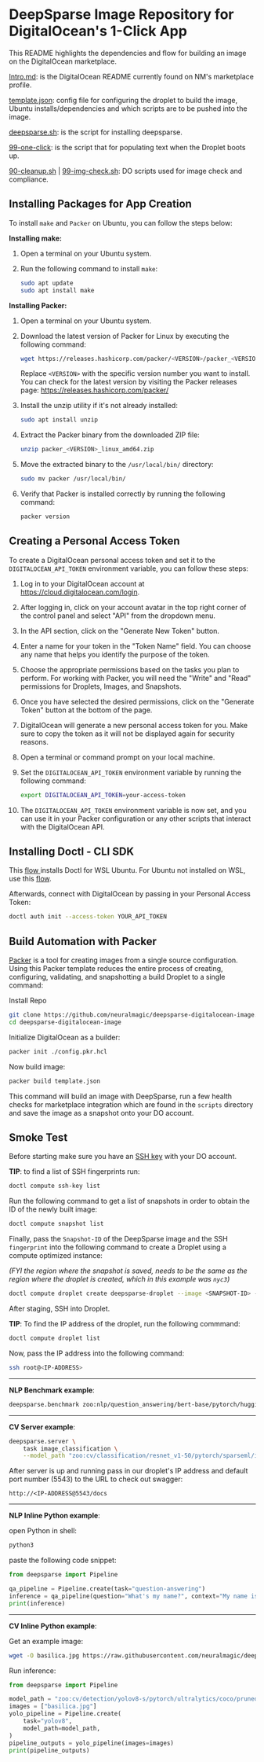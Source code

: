 # DeepSparse Image Repository for DigitalOcean's 1-Click App

This README highlights the dependencies and flow for building an image on the DigitalOcean marketplace.

[Intro.md](https://github.com/neuralmagic/deepsparse-digitalocean-image/blob/main/Intro.md): is the DigitalOcean README currently found on NM's marketplace profile.

[template.json](https://github.com/neuralmagic/deepsparse-digitalocean-image/blob/main/template.json): config file for configuring the droplet to build the image, Ubuntu installs/dependencies and which scripts are to be pushed into the image.

[deepsparse.sh](https://github.com/neuralmagic/deepsparse-digitalocean-image/blob/main/scripts/deepsparse.sh): is the script for installing deepsparse.

[99-one-click](https://github.com/neuralmagic/deepsparse-digitalocean-image/blob/main/files/etc/update-motd.d/99-one-click): is the script that for populating text when the Droplet boots up.

[90-cleanup.sh](https://github.com/neuralmagic/deepsparse-digitalocean-image/blob/main/scripts/90-cleanup.sh) | [99-img-check.sh](https://github.com/neuralmagic/deepsparse-digitalocean-image/blob/main/scripts/99-img-check.sh): DO scripts used for image check and compliance.

## Installing Packages for App Creation

To install `make` and `Packer` on Ubuntu, you can follow the steps below:

**Installing make:**

1. Open a terminal on your Ubuntu system.

2. Run the following command to install `make`:
   ```bash
   sudo apt update
   sudo apt install make
   ```

**Installing Packer:**

1. Open a terminal on your Ubuntu system.

2. Download the latest version of Packer for Linux by executing the following command:
   ```bash
   wget https://releases.hashicorp.com/packer/<VERSION>/packer_<VERSION>_linux_amd64.zip
   ```

   Replace `<VERSION>` with the specific version number you want to install. You can check for the latest version by visiting the Packer releases page: https://releases.hashicorp.com/packer/

3. Install the unzip utility if it's not already installed:
   ```bash
   sudo apt install unzip
   ```

4. Extract the Packer binary from the downloaded ZIP file:
   ```bash
   unzip packer_<VERSION>_linux_amd64.zip
   ```

5. Move the extracted binary to the `/usr/local/bin/` directory:
   ```bash
   sudo mv packer /usr/local/bin/
   ```

6. Verify that Packer is installed correctly by running the following command:
   ```bash
   packer version
   ```

## Creating a Personal Access Token

To create a DigitalOcean personal access token and set it to the `DIGITALOCEAN_API_TOKEN` environment variable, you can follow these steps:

1. Log in to your DigitalOcean account at https://cloud.digitalocean.com/login.

2. After logging in, click on your account avatar in the top right corner of the control panel and select "API" from the dropdown menu.

3. In the API section, click on the "Generate New Token" button.

4. Enter a name for your token in the "Token Name" field. You can choose any name that helps you identify the purpose of the token.

5. Choose the appropriate permissions based on the tasks you plan to perform. For working with Packer, you will need the "Write" and "Read" permissions for Droplets, Images, and Snapshots.

6. Once you have selected the desired permissions, click on the "Generate Token" button at the bottom of the page.

7. DigitalOcean will generate a new personal access token for you. Make sure to copy the token as it will not be displayed again for security reasons.

8. Open a terminal or command prompt on your local machine.

9. Set the `DIGITALOCEAN_API_TOKEN` environment variable by running the following command:

   ```bash
   export DIGITALOCEAN_API_TOKEN=your-access-token
   ```

10. The `DIGITALOCEAN_API_TOKEN` environment variable is now set, and you can use it in your Packer configuration or any other scripts that interact with the DigitalOcean API.

## Installing Doctl - CLI SDK

This [flow ](https://docs.digitalocean.com/reference/doctl/how-to/install/)installs Doctl for WSL Ubuntu. For Ubuntu not installed on WSL, use this [flow](https://docs.digitalocean.com/reference/doctl/how-to/install/).

Afterwards, connect with DigitalOcean by passing in your Personal Access Token:

```bash
doctl auth init --access-token YOUR_API_TOKEN
```

## Build Automation with Packer

[Packer](https://www.packer.io/intro) is a tool for creating images from a single source configuration. Using this Packer template reduces the entire process of creating, configuring, validating, and snapshotting a build Droplet to a single command:

Install Repo

```bash
git clone https://github.com/neuralmagic/deepsparse-digitalocean-image.git
cd deepsparse-digitalocean-image
```
Initialize DigitalOcean as a builder:

```bash
packer init ./config.pkr.hcl
```
Now build image:

```bash
packer build template.json
```

This command will build an image with DeepSparse, run a few health checks for marketplace integration which are found in the `scripts` directory and save the image as a snapshot onto your DO account.

## Smoke Test

Before starting make sure you have an [SSH key](https://docs.digitalocean.com/products/droplets/how-to/add-ssh-keys/create-with-openssh/) with your DO account.

**TIP**: to find a list of SSH fingerprints run:

```bash
doctl compute ssh-key list
```

Run the following command to get a list of snapshots in order to obtain the ID of the newly built image:

```bash
doctl compute snapshot list
```
Finally, pass the `Snapshot-ID` of the DeepSparse image and the SSH `fingerprint` into the following command to create a Droplet using a compute optimized instance:

*(FYI the region where the snapshot is saved, needs to be the same as the region where the droplet is created, which in this example was `nyc3`)*

```bash
doctl compute droplet create deepsparse-droplet --image <SNAPSHOT-ID> --region nyc3 --size c-4-intel --ssh-keys <FINGERPRINT>
```

After staging, SSH into Droplet.

**TIP**: To find the IP address of the droplet, run the following commmand:

```bash
doctl compute droplet list
```
Now, pass the IP address into the following command:
```bash
ssh root@<IP-ADDRESS>
```
---

**NLP Benchmark example**:

```bash
deepsparse.benchmark zoo:nlp/question_answering/bert-base/pytorch/huggingface/squad/pruned95_obs_quant-none -i [64,128] -b 64 -nstreams 1 -s sync
```
---

**CV Server example**:

```bash
deepsparse.server \
    task image_classification \
    --model_path "zoo:cv/classification/resnet_v1-50/pytorch/sparseml/imagenet/pruned95-none"
```

After server is up and running pass in our droplet's IP address and default port number (5543) to the URL to check out swagger:

```
http://<IP-ADDRESS@5543/docs
```
---

**NLP Inline Python example**:

open Python in shell:

```bash
python3
```

paste the following code snippet:

```python
from deepsparse import Pipeline

qa_pipeline = Pipeline.create(task="question-answering")
inference = qa_pipeline(question="What's my name?", context="My name is Snorlax")
print(inference)
```
---

**CV Inline Python example**:

Get an example image:

```bash
wget -O basilica.jpg https://raw.githubusercontent.com/neuralmagic/deepsparse/main/src/deepsparse/yolo/sample_images/basilica.jpg
```

Run inference:

```python
from deepsparse import Pipeline

model_path = "zoo:cv/detection/yolov8-s/pytorch/ultralytics/coco/pruned50_quant-none" 
images = ["basilica.jpg"]
yolo_pipeline = Pipeline.create(
    task="yolov8",
    model_path=model_path,
)
pipeline_outputs = yolo_pipeline(images=images)
print(pipeline_outputs)
```